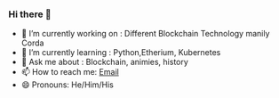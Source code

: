 ### Hi there 👋

<!--
**rafsalrahim/rafsalrahim** is a ✨ _special_ ✨ repository because its `README.md` (this file) appears on your GitHub profile.

Here are some ideas to get you started:-->

- 🔭 I’m currently working on : Different Blockchain Technology manily Corda 
- 🌱 I’m currently learning : Python,Etherium, Kubernetes
- 💬 Ask me about : Blockchain, animies, history 
- 📫 How to reach me: [Email](mailto:rafsalkrahim@gmail.com)
- 😄 Pronouns: He/Him/His
<!-- - ⚡ Fun fact: ... -->
<!--- 👯 I’m looking to collaborate on : 
- 🤔 I’m looking for help with ... -->
